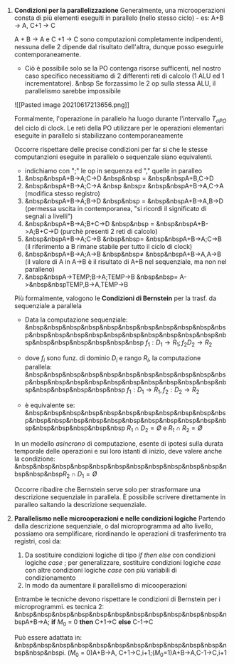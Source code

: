 1. **Condizioni per la parallelizzazione**
	Generalmente, una microoperazioni consta di più elementi eseguiti in parallelo (nello stesso ciclo)
	   -  es: A+B -> A, C+1 -> C

   
   A + B -> A e C +1 -> C sono computazioni completamente indipendenti, nessuna delle 2 dipende dal risultato dell'altra, dunque posso eseguirle contemporaneamente.
    - Ciò è possibile solo se la PO contenga risorse sufficenti, nel nostro caso specifico necessitiamo di 2 differenti reti di calcolo (1 ALU ed 1 incrementatore). &nbsp
    Se forzassimo le 2 op sulla stessa ALU, il parallelismo sarebbe impossibile
	
	![[Pasted image 20210617213656.png]]
	
	Formalmente, l'operazione in parallelo ha luogo durante l'intervallo $T_{\sigma PO}$ del ciclo di clock. 
	Le reti della PO utilizzare per le operazioni elementari eseguite in parallelo si stabilizzano contemporaneamente
	
	Occorre rispettare delle precise condizioni per far si che le stesse computanzioni eseguite in parallelo o sequenzale siano equivalenti.
	- indichiamo con ";" le op in sequenza ed "," quelle in paralleo
	1. &nbsp&nbspA+B->A;C->D &nbsp&nbsp $=$ &nbsp&nbspA+B,C->D
	2. &nbsp&nbspA+B->A;C->A  &nbsp &nbsp$\neq$ &nbsp&nbspA+B->A,C->A (modifica stesso registro)
	3.  &nbsp&nbspA+B->A;B->D &nbsp&nbsp $=$  &nbsp&nbspA+B->A,B->D (permessa uscita in contemporanea, "si ricordi il significato di segnali a livelli")
	4.  &nbsp&nbspA+B->A;B+C->D &nbsp&nbsp $=$ &nbsp&nbspA+B->A;B+C->D (purchè presenti 2 reti di calcolo)
	5.  &nbsp&nbspA+B->A;C->B &nbsp&nbsp$=$ &nbsp&nbspA+B->A;C->B (il riferimento a B rimane stabile per tutto il ciclo di clock)
	6.  &nbsp&nbspA+B->A;A->B &nbsp&nbsp$\neq$ &nbsp&nbspA+B->A,A->B (il valore di A in A->B è il risultato di A+B nel sequenziale, ma non nel paralleno)
	7.  &nbsp&nbspA->TEMP;B->A;TEMP->B &nbsp&nbsp$=$ A->&nbsp&nbspTEMP,B->A,TEMP->B

    Più formalmente, valogono le **Condizioni di Bernstein** per la trasf. da sequenziale a parallela
	- Data la computazione sequenziale:
	&nbsp&nbsp&nbsp&nbsp&nbsp&nbsp&nbsp&nbsp&nbsp&nbsp&nbsp&nbsp&nbsp&nbsp&nbsp&nbsp&nbsp&nbsp&nbsp&nbsp&nbsp&nbsp&nbsp&nbsp&nbsp&nbsp&nbsp&nbsp $f_1:D_1 \to R_1 ; f_2 D_2 \to R_2$
	- dove $f_i$ sono funz. di dominio $D_i$ e rango $R_i$, la computazione parallela:
	&nbsp&nbsp&nbsp&nbsp&nbsp&nbsp&nbsp&nbsp&nbsp&nbsp&nbsp&nbsp&nbsp&nbsp&nbsp&nbsp&nbsp&nbsp&nbsp&nbsp&nbsp&nbsp&nbsp&nbsp&nbsp&nbsp&nbsp $f_1 : D_1 \to R_1,f_2:D_2\to R_2$
	
	- è equivalente se:
	&nbsp&nbsp&nbsp&nbsp&nbsp&nbsp&nbsp&nbsp&nbsp&nbsp&nbsp&nbsp&nbsp&nbsp&nbsp&nbsp&nbsp&nbsp&nbsp&nbsp&nbsp&nbsp&nbsp&nbsp&nbsp&nbsp&nbsp $R_1 \cap D_2 = Ø$ e $R_1 \cap R_2 = Ø$
	
	
   In un modello *asincrono* di computazione, esente di ipotesi sulla durata temporale delle operazioni e sui loro istanti di inizio, deve valere anche la condizione: &nbsp&nbsp&nbsp&nbsp&nbsp&nbsp&nbsp&nbsp&nbsp&nbsp&nbsp&nbsp&nbsp&nbsp$R_2 \cap D_1 = Ø$
   
   Occorre ribadire che Bernstein serve solo per strasformare una descrizione sequenziale in parallela. 
   È possibile scrivere direttamente in paralleo saltando la descrizione sequenziale.
   
  1. **Parallelismo nelle microoperazioni e nelle condizioni logiche**
  Partendo dalla descrizione sequenziale, o dal microprogramma ad alto livello, 
  possiamo ora semplificare, riordinando le operazioni di trasferimento tra registri, così da:
     1. Da sostituire condizioni logiche di tipo *if then else* con condizioni logiche *case* ; per generalizzare,  sostituire condizioni logiche *case* con altre condizioni logiche *case* con più variabili di condizionamento
	 1. In modo da aumentare il parallelismo di micooperazioni
	 
	 Entrambe le tecniche devono rispettare le condizioni di Bernstein per i microprogrammi.
	 es tecnica 2: &nbsp&nbsp&nbsp&nbsp&nbsp&nbsp&nbsp&nbsp&nbsp&nbsp&nbsp&nbspA+B->A; **if** $M_0$ = 0 **then** C+1->C **else** C-1->C
	 
	 Può essere adattata in:
	 &nbsp&nbsp&nbsp&nbsp&nbsp&nbsp&nbsp&nbsp&nbsp&nbsp&nbsp&nbsp&nbsp&nbspi. ($M_0$ = 0)A+B->A, C+1->C,i+1;($M_0$=1)A+B->A,C-1->C,i+1
	 